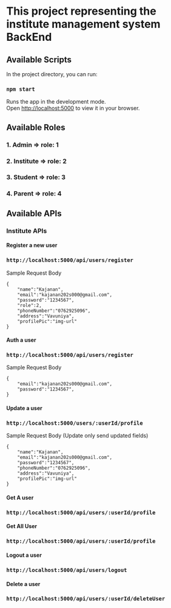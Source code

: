 # This project representing the institute management system BackEnd

## Available Scripts

In the project directory, you can run:

### `npm start`

Runs the app in the development mode.\
Open [http://localhost:5000](http://localhost:5000) to view it in your browser.


## Available Roles

### 1. Admin => role: 1
### 2. Institute => role: 2
### 3. Student => role: 3
### 4. Parent => role: 4



## Available APIs


### Institute APIs

#### Register a new user
### `http://localhost:5000/api/users/register`
Sample Request Body
```
{
    "name":"Kajanan",
    "email":"kajanan202s000@gmail.com",
    "password":"1234567",
    "role":2,
    "phoneNumber":"0762925096",
    "address":"Vavuniya",
    "profilePic":"img-url"
}
```

#### Auth a user
### `http://localhost:5000/api/users/register`
Sample Request Body
```
{
    "email":"kajanan202s000@gmail.com",
    "password":"1234567",
}
```

#### Update a user
### `http://localhost:5000/users/:userId/profile`
Sample Request Body (Update only send updated fields) 
```
{
    "name":"Kajanan",
    "email":"kajanan202s000@gmail.com",
    "password":"1234567",
    "phoneNumber":"0762925096",
    "address":"Vavuniya",
    "profilePic":"img-url"
}
```

####  Get A user
### `http://localhost:5000/api/users/:userId/profile`

#### Get All User
### `http://localhost:5000/api/users/:userId/profile`

#### Logout a user
### `http://localhost:5000/api/users/logout`

#### Delete a user
### `http://localhost:5000/api/users/:userId/deleteUser`



